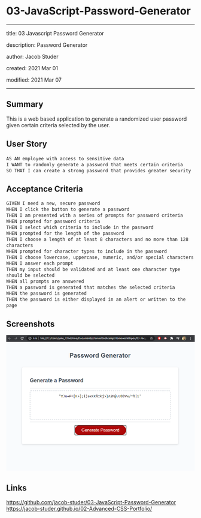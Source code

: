# 03-JavaScript-Password-Generator

---

title: 03 Javascript Password Generator

description: Password Generator

author: Jacob Studer

created:  2021 Mar 01

modified: 2021 Mar 07

---

## Summary
This is a web based application to generate a randomized user password given certain criteria selected by the user.

## User Story

```
AS AN employee with access to sensitive data
I WANT to randomly generate a password that meets certain criteria
SO THAT I can create a strong password that provides greater security
```

## Acceptance Criteria

```
GIVEN I need a new, secure password
WHEN I click the button to generate a password
THEN I am presented with a series of prompts for password criteria
WHEN prompted for password criteria
THEN I select which criteria to include in the password
WHEN prompted for the length of the password
THEN I choose a length of at least 8 characters and no more than 128 characters
WHEN prompted for character types to include in the password
THEN I choose lowercase, uppercase, numeric, and/or special characters
WHEN I answer each prompt
THEN my input should be validated and at least one character type should be selected
WHEN all prompts are answered
THEN a password is generated that matches the selected criteria
WHEN the password is generated
THEN the password is either displayed in an alert or written to the page
```

## Screenshots
![screenshot-1](https://raw.githubusercontent.com/jacob-studer/03-JavaScript-Password-Generator/main/screenshot/Screenshot%201.PNG)

## Links
https://github.com/jacob-studer/03-JavaScript-Password-Generator
https://jacob-studer.github.io/02-Advanced-CSS-Portfolio/
